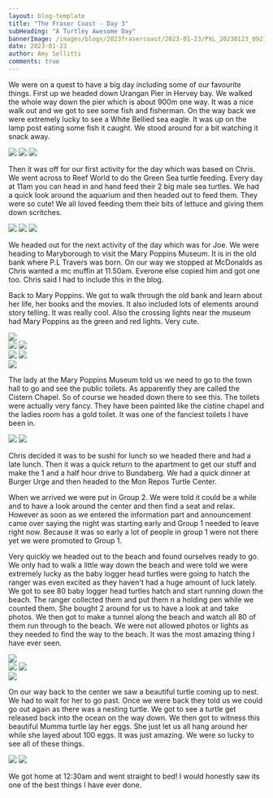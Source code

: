 ```yaml
---
layout: blog-template
title: "The Fraser Coast - Day 3"
subHeading: "A Turtley Awesome Day"
bannerImage: /images/blogs/2023frasercoast/2023-01-23/PXL_20230123_092712855.MP.jpg_compressed.JPEG
date: 2023-01-23
author: Amy Sellitti
comments: true
---
```


We were on a quest to have a big day including some of our favourite things. First up we headed down Urangan Pier in Hervey bay. We walked the whole way down the pier which is about 900m one way. It was a nice walk out and we got to see some fish and fisherman. On the way back we were extremely lucky to see a White Bellied sea eagle. It was up on the lamp post eating some fish it caught. We stood around for a bit watching it snack away. 

<div class="grid-2w-1l">
  <img src="/images/blogs/2023frasercoast/2023-01-23/PXL_20230123_001021675.jpg_compressed.JPEG"/>
  <img src="/images/blogs/2023frasercoast/2023-01-23/PXL_20230122_235404305.jpg_compressed.JPEG"/>
  <img src="/images/blogs/2023frasercoast/2023-01-23/PXL_20230123_002441554.MP.jpg_compressed.JPEG"/>
</div>

Then it was off for our first activity for the day which was based on Chris. We went across to Reef World to do the Green Sea turtle feeding. Every day at 11am you can head in and hand feed their 2 big male sea turtles. We had a quick look around the aquarium and then headed out to feed them. They were so cute! We all loved feeding them their bits of lettuce and giving them down scritches. 

<div class="grid-2w-1l">
  <img src="/images/blogs/2023frasercoast/2023-01-23/PXL_20230123_004508797.jpg_compressed.JPEG"/>
  <img src="/images/blogs/2023frasercoast/2023-01-23/PXL_20230123_010941322.jpg_compressed.JPEG"/>
  <img src="/images/blogs/2023frasercoast/2023-01-23/PXL_20230123_010909718.jpg_compressed.JPEG"/>
</div>

We headed out for the next activity of the day which was for Joe. We were heading to Maryborough to visit the Mary Poppins Museum. It is in the old bank where P.L Travers was born. 
On our way we stopped at McDonalds as Chris wanted a mc muffin at 11.50am. Everone else copied him and got one too. Chris said I had to include this in the blog.

Back to Mary Poppins. We got to walk through the old bank and learn about her life, her books and the movies. It also included lots of elements around story telling. It was really cool. Also the crossing lights near the museum had Mary Poppins as the green and red lights. Very cute. 

<div class="center-image"><img src="/images/blogs/2023frasercoast/2023-01-23/PXL_20230123_032527601.jpg_compressed.JPEG" /></div>
<div class="grid-2c">
  <img src="/images/blogs/2023frasercoast/2023-01-23/PXL_20230123_023654459.MP.jpg_compressed.JPEG"/>
  <img src="/images/blogs/2023frasercoast/2023-01-23/PXL_20230123_023859001.MP.jpg_compressed.JPEG"/>
</div>
<div class="grid-2c">
  <img src="/images/blogs/2023frasercoast/2023-01-23/PXL_20230123_032110300.jpg_compressed.JPEG"/>
  <img src="/images/blogs/2023frasercoast/2023-01-23/PXL_20230123_033852919.MP.jpg_compressed.JPEG"/>
</div>
<div class="center-image"><img src="/images/blogs/2023frasercoast/2023-01-23/PXL_20230123_032618566.jpg_compressed.JPEG" /></div>

The lady at the Mary Poppins Museum told us we need to go to the town hall to go and see the public toilets. As apparently they are called the Cistern Chapel. So of course we headed down there to see this. The toilets were actually very fancy. They have been painted like the cistine chapel and the ladies room has a gold toilet. It was one of the fanciest toilets I have been in. 

<div class="grid-2c">
  <img src="/images/blogs/2023frasercoast/2023-01-23/PXL_20230123_040137419.jpg_compressed.JPEG"/>
  <img src="/images/blogs/2023frasercoast/2023-01-23/PXL_20230123_040140732.jpg_compressed.JPEG"/>
</div>

Chris decided it was to be sushi for lunch so we headed there and had a late lunch.  Then it was a quick return to the apartment to get our stuff and make the 1 and a half hour drive to Bundaberg. We had a quick dinner at Burger Urge and then headed to the Mon Repos Turtle Center.

When we arrived we were put in Group 2. We were told it could be a while and to have a look around the center and then find a seat and relax. However as soon as we entered the information part and announcement came over saying the night was starting early and Group 1 needed to leave right now. Because it was so early a lot of people in group 1 were not there yet we were promoted to Group 1.

Very quickly we headed out to the beach and found ourselves ready to go. We only had to walk a little way down the beach and were told we were extremely lucky as the baby logger head turtles were going to hatch the ranger was even excited as they haven't had a huge amount of luck lately. We got to see 80 baby logger head turtles hatch and start running down the beach. The ranger collected them and put them n a holding pen while we counted them. She bought 2 around for us to have a look at and take photos. We then got to make a tunnel along the beach and watch all 80 of them run through to the beach. We were not allowed photos or lights as they needed to find the way to the beach. It was the most amazing thing I have ever seen.

<div class="center-image"><img src="/images/blogs/2023frasercoast/2023-01-23/PXL_20230123_092644419.MP_exported_67.jpg_compressed.JPEG" /></div>
<div class="grid-2c">
  <img src="/images/blogs/2023frasercoast/2023-01-23/PXL_20230123_092703810.MP.jpg_compressed.JPEG"/>
  <img src="/images/blogs/2023frasercoast/2023-01-23/PXL_20230123_092712855.MP.jpg_compressed.JPEG"/>
</div>
<div class="center-image"><img src="/images/blogs/2023frasercoast/2023-01-23/PXL_20230123_092722569.jpg_compressed.JPEG" /></div>

On our way back to the center we saw a beautiful turtle coming up to nest. We had to wait for her to go past. Once we were back they told us we could go out again as there was a nesting turtle. We got to see a turtle get released back into the ocean on the way down. We then got to witness this beautiful Mumma turtle lay her eggs. She just let us all hang around her while she layed about 100 eggs. It was just amazing. We were so lucky to see all of these things. 

<div class="grid-2c">
  <img src="/images/blogs/2023frasercoast/2023-01-23/PXL_20230123_111651313.MP.jpg_compressed.JPEG"/>
  <img src="/images/blogs/2023frasercoast/2023-01-23/PXL_20230123_111734192.MP.jpg_compressed.JPEG"/>
</div>

We got home at 12:30am and went straight to bed! I would honestly saw its one of the best things I have ever done. 
